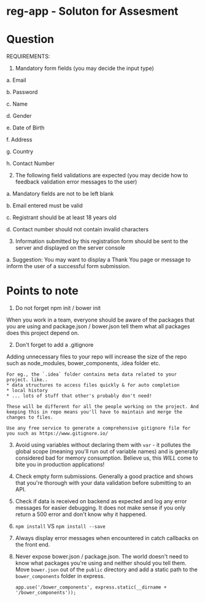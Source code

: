 # reg-app - Soluton for Assesment

# Question

REQUIREMENTS:

1. Mandatory form fields (you may decide the input type)

  a. Email
  
  b. Password
  
  c. Name
  
  d. Gender

  e. Date of Birth

  f. Address

  g. Country

  h. Contact Number

2. The following field validations are expected (you may decide how to feedback validation error messages to the user)

  a. Mandatory fields are not to be left blank

  b. Email entered must be valid

  c. Registrant should be at least 18 years old

  d. Contact number should not contain invalid characters

3. Information submitted by this registration form should be sent to the server and displayed on the server console

  a. Suggestion: You may want to display a Thank You page or message to inform the user of a successful form submission.
  
  
# Points to note

1. Do not forget npm init / bower init
  
  When you work in a team, everyone should be aware of the packages that you are using and package.json / bower.json tell them what all packages does this project depend on. 
  
2. Don't forget to add a .gitignore

  Adding unnecessary files to your repo will increase the size of the repo such as node_modules, bower_components, .idea folder etc.
    
    For eg., the `.idea` folder contains meta data related to your project. like.. 
    * data structures to access files quickly & for auto completion
    * local history
    * ... lots of stuff that other's probably don't need!
    
    These will be different for all the people working on the project. And keeping this in repo means you'll have to maintain and merge the changes to files. 
    
    Use any free service to generate a comprehensive gitignore file for you such as https://www.gitignore.io/
  
3. Avoid using variables without declaring them with `var` - it pollutes the global scope (meaning you'll run out of variable names) and is generally considered bad for memory consumption. Believe us, this _WILL_ come to bite you  in production applications!

4. Check empty form submissions. Generally a good practice and shows that you're thorough with your data validation before submitting to an API.

5. Check if data is received on backend as expected and log any error messages for easier debugging. It does not make sense if you only return a 500 error and don't know why it happened. 

6. `npm install` VS `npm install --save`

7. Always display error messages when encountered in catch callbacks on the front end. 

8. Never expose bower.json / package.json. The world doesn't need to know what packages you're using and neither should you tell them. Move `bower.json` out of the `public` directory and add a static path to the `bower_components` folder in express. 

   `app.use('/bower_components', express.static(__dirname + '/bower_components'));`
